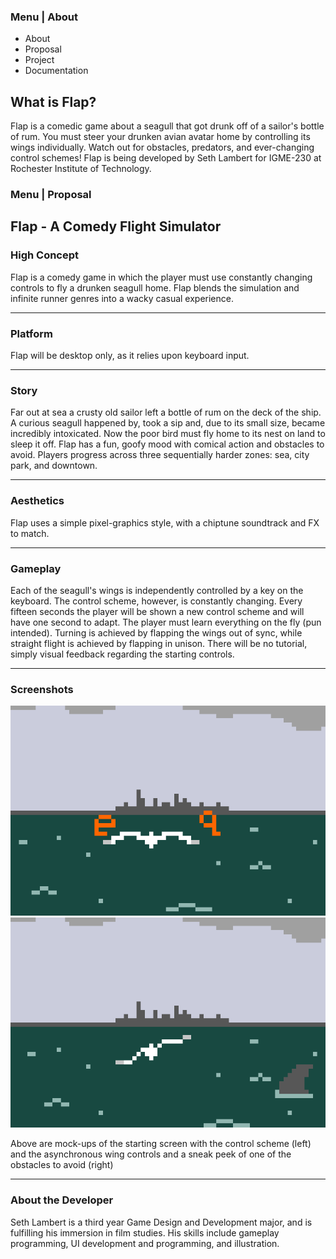 
### Menu | About
* About
* Proposal
* Project
* Documentation
## What is Flap?
Flap is a comedic game about a seagull that got drunk off of a sailor's bottle of rum. You must steer your drunken avian avatar home by controlling its wings individually. Watch out for obstacles, predators, and ever-changing control schemes! 
Flap is being developed by Seth Lambert for IGME-230 at Rochester Institute of Technology.


### Menu | Proposal
## Flap - A Comedy Flight Simulator
### High Concept
Flap is a comedy game in which the player must use constantly changing controls to fly a drunken seagull home.
Flap blends the simulation and infinite runner genres into a wacky casual experience.
*****
### Platform
Flap will be desktop only, as it relies upon keyboard input.
*****
### Story
Far out at sea a crusty old sailor left a bottle of rum on the deck of the ship. A curious seagull happened by, took a sip and, due to its small size, became incredibly intoxicated. Now the poor bird must fly home to its nest on land to sleep it off. 
Flap has a fun, goofy mood with comical action and obstacles to avoid. Players progress across three sequentially harder zones: sea, city park, and downtown.
*****
### Aesthetics
Flap uses a simple pixel-graphics style, with a chiptune soundtrack and FX to match.
*****
### Gameplay
Each of the seagull's wings is independently controlled by a key on the keyboard. The control scheme, however, is constantly changing. Every fifteen seconds the player will be shown a new control scheme and will have one second to adapt. The player must learn everything on the fly (pun intended). Turning is achieved by flapping the wings out of sync, while straight flight is achieved by flapping in unison. There will be no tutorial, simply visual feedback regarding the starting controls.
*****
### Screenshots
![alt text](https://github.com/sl4956/IGME-230/blob/master/flightsimsealrg.png "Controls")
![alt text](https://github.com/sl4956/IGME-230/blob/master/flightsimsealrg2.png "Gameplay")


Above are mock-ups of the starting screen with the control scheme (left) and the asynchronous wing controls and a sneak peek of one of the obstacles to avoid (right)
*****
### About the Developer
Seth Lambert is a third year Game Design and Development major, and is fulfilling his immersion in film studies. His skills include gameplay programming, UI development and programming, and illustration.
